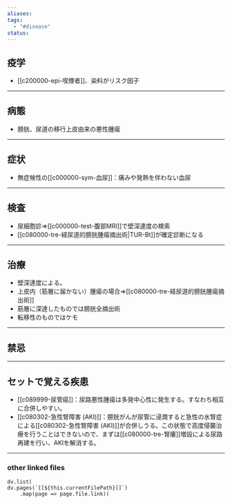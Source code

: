 ```yaml
---
aliases: 
tags:
  - "#disease"
status:
---
```

## 疫学
- [[c200000-epi-喫煙者]]、染料がリスク因子
---
## 病態
- 膀胱、尿道の移行上皮由来の悪性腫瘍
---
## 症状
- 無症候性の[[c000000-sym-血尿]]：痛みや発熱を伴わない血尿
---
## 検査
- 尿細胞診⇒[[c000000-test-腹部MRI]]で壁深達度の検索
- [[c080000-tre-経尿道的膀胱腫瘍摘出術|TUR-Bt]]が確定診断になる
---
## 治療
- 壁深達度による。
- 上皮内（筋層に届かない）腫瘍の場合⇒[[c080000-tre-経尿道的膀胱腫瘍摘出術]]
- 筋層に深達したものでは膀胱全摘出術
- 転移性のものではケモ
---
## 禁忌
---
## セットで覚える疾患
- [[c089999-尿管癌]]：尿路悪性腫瘍は多発中心性に発生する。すなわち相互に合併しやすい。
- [[c080302-急性腎障害 (AKI)]]：膀胱がんが尿管に浸潤すると急性の水腎症による[[c080302-急性腎障害 (AKI)]]が合併しうる。この状態で高度侵襲治療を行うことはできないので、まずは[[c080000-tre-腎瘻]]増設による尿路再建を行い、AKIを解消する。
---
### other linked files
```dataviewjs
dv.list(
dv.pages(`[[${this.currentFilePath}]]`)
	.map(page => page.file.link))
```
